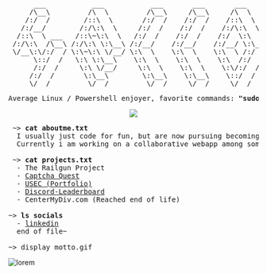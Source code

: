 <pre>
      ___           ___           ___       ___       ___     
     /\__\         /\  \         /\__\     /\__\     /\  \    
    /:/  /        /::\  \       /:/  /    /:/  /    /::\  \   
   /:/__/        /:/\:\  \     /:/  /    /:/  /    /:/\:\  \  
  /::\  \ ___   /::\~\:\  \   /:/  /    /:/  /    /:/  \:\  \ 
 /:/\:\  /\__\ /:/\:\ \:\__\ /:/__/    /:/__/    /:/__/ \:\__\
 \/__\:\/:/  / \:\~\:\ \/__/ \:\  \    \:\  \    \:\  \ /:/  /
      \::/  /   \:\ \:\__\    \:\  \    \:\  \    \:\  /:/  / 
      /:/  /     \:\ \/__/     \:\  \    \:\  \    \:\/:/  /  
     /:/  /       \:\__\        \:\__\    \:\__\    \::/  /   
     \/__/         \/__/         \/__/     \/__/     \/__/    
</pre>

<pre>
Average Linux / Powershell enjoyer, favorite commands: <strong>"sudo rm -rf"</strong> and <strong>"git push --force"</strong>
</pre>

<p align="center">
  <a href="https://skillicons.dev">
    <img src="https://skillicons.dev/icons?i=git,linux,c,cpp,arduino,bash,blender,discord,firebase,mysql,html,css,js,react,materialui" />
  </a>
</p>

<pre>
 ~> <strong>cat aboutme.txt</strong>
  I usually just code for fun, but are now pursuing becoming a functional member of society idk.
  Currently i am working on a collaborative webapp among some friends.
  
 ~> <strong>cat projects.txt</strong>
  - <a href"">The Railgun Project</a>
  - <a href="https://captcha-quest.web.app/">Captcha Quest</a>
  - <a href="https://usec.no">USEC (Portfolio)</a>
  - <a href="https://github.com/urb4n3/Discord-Leaderboard">Discord-Leaderboard</a>
  - CenterMyDiv.com (Reached end of life)

~> <strong>ls socials</strong>
  - <a rel=me href="https://www.linkedin.com/in/elias-johansen-0a092a233/">linkedin</a>
  end of file~

~> display motto.gif
</pre>
![lorem](https://github.com/urb4n3/urb4n3/assets/120412864/b3263172-4471-4435-8ec3-e12e18a0fb38)
